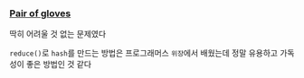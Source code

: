 ### [Pair of gloves](https://www.codewars.com/kata/58235a167a8cb37e1a0000db/train/javascript)

딱히 어려울 것 없는 문제였다

`reduce()`로 `hash`를 만드는 방법은 프로그래머스 `위장`에서 배웠는데 정말 유용하고 가독성이 좋은 방법인 것 같다
